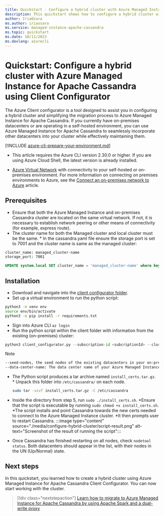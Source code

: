 ```yaml
---
title: Quickstart - Configure a hybrid cluster with Azure Managed Instance for Apache Cassandra Client Configurator
description: This quickstart shows how to configure a hybrid cluster with Azure Managed Instance for Apache Cassandra Client Configurator.
author: IriaOsara
ms.author: iriaosara
ms.service: managed-instance-apache-cassandra
ms.topic: quickstart
ms.date: 10/11/2023
ms.devlang: azurecli
---
```

# Quickstart: Configure a hybrid cluster with Azure Managed Instance for Apache Cassandra using Client Configurator

The Azure  Client configurator is a tool designed to assist you in configuring a hybrid cluster and simplifying the migration process to Azure Managed Instance for Apache Cassandra. If you currently have on-premises datacenters or are operating in a self-hosted environment, you can use Azure Managed Instance for Apache Cassandra to seamlessly incorporate other datacenters into your cluster while effectively maintaining them.

[!INCLUDE [azure-cli-prepare-your-environment.md](~/articles/reusable-content/azure-cli/azure-cli-prepare-your-environment.md)]

* This article requires the Azure CLI version 2.30.0 or higher. If you are using Azure Cloud Shell, the latest version is already installed.

* [Azure Virtual Network](../virtual-network/virtual-networks-overview.md) with connectivity to your self-hosted or on-premises environment. For more information on connecting on premises environments to Azure, see the [Connect an on-premises network to Azure](/azure/architecture/reference-architectures/hybrid-networking/) article.

## Prerequisites
* Ensure that both the Azure Managed Instance and on-premises Cassandra cluster are located on the same virtual network. If not, it is necessary to establish network peering or other means of connectivity (for example, express route).
* The cluster name for both the Managed cluster and local cluster must be the same.
        * In the cassandra.yaml file ensure the storage port is set to 7001 and  the cluster name is same as the managed cluster:

 ```bash
cluster_name: managed_cluster-name
storage_port: 7001
 ```

```sql
UPDATE system.local SET cluster_name = 'managed_cluster-name' where key='local';
```

## Installation

* Download and navigate into the [client configurator folder](https://aka.ms/TOBECREATED).
* Set up a virtual environment to run the python script:

```bash
python3 -m venv env
source env/bin/activate
python3 -m pip install -r requirements.txt
```

* Sign into Azure CLI `az login`
* Run the python script within the client folder with information from the existing (on-premises) cluster:

```python
python3 client_configurator.py --subscription-id <subcriptionId> --cluster-resource-group <clusterResourceGroup> --cluster-name <clusterName> --initial-password <initialPassword> --vnet-resource-group <vnetResourceGroup> --vnet-name <vnetName> --subnet-name <subnetName> --location <location> --seed-nodes <seed1 seed2 seed3> --data-center-name <dataCenterName> --sku <sku>
```

> [!NOTE]
>
> ```bash
> --seed-nodes, the seed nodes of the existing datacenters in your on-premises or self-hosted Cassandra cluster.
> --data-center-name: The data center name of your Azure Managed Instance cluster.
> ```

* The Python script produces a tar archive named `install_certs.tar.gz`.
        * Unpack this folder into `/etc/cassandra/` on each node.

    ```bash
    sudo tar -xzvf install_certs.tar.gz -C /etc/cassandra
    ```

* Inside the directory from step 5, run `sudo ./install_certs.sh`.
        *Ensure that the script is executable by running `sudo chmod +x install_certs.sh`.
        *The script installs and point Cassandra towards the new certs needed to connect to the Azure Managed Instance cluster.
        *It then prompts user to restart Cassandra.
        :::image type="content" source="./media/configure-hybrid-cluster/script-result.png" alt-text="Screenshot of the result of running the script":::

* Once Cassandra has finished restarting on all nodes, check `nodetool status`. Both datacenters should appear in the list, with their nodes in the UN (Up/Normal) state.

## Next steps

In this quickstart, you learned how to create a hybrid cluster using Azure Managed Instance for Apache Cassandra Client Configurator. You can now start working with the cluster.

> [!div class="nextstepaction"]
> [Learn how to migrate to Azure Managed Instance for Apache Cassandra by using Apache Spark and a dual-write proxy](dual-write-proxy-migration.md)
